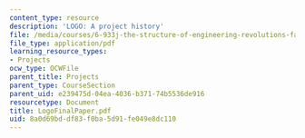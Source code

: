 ```yaml
---
content_type: resource
description: 'LOGO: A project history'
file: /media/courses/6-933j-the-structure-of-engineering-revolutions-fall-2001/8a0d69bddf83f0ba5d91fe049e8dc110_LogoFinalPaper.pdf
file_type: application/pdf
learning_resource_types:
- Projects
ocw_type: OCWFile
parent_title: Projects
parent_type: CourseSection
parent_uid: e239475d-04ea-4036-b371-74b5536de916
resourcetype: Document
title: LogoFinalPaper.pdf
uid: 8a0d69bd-df83-f0ba-5d91-fe049e8dc110
---
```

